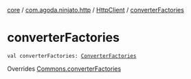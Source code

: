 [core](../../index.md) / [com.agoda.ninjato.http](../index.md) / [HttpClient](index.md) / [converterFactories](./converter-factories.md)

# converterFactories

`val converterFactories: `[`ConverterFactories`](../../com.agoda.ninjato.converter/-converter-factories/index.md)

Overrides [Commons.converterFactories](../../com.agoda.ninjato.dsl/-commons/converter-factories.md)

